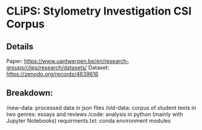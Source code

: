# CLiPS: Stylometry Investigation CSI Corpus

## Details
Paper: https://www.uantwerpen.be/en/research-groups/clips/research/datasets/
Dataset: https://zenodo.org/records/4639616

## Breakdown:
/new-data: processed data in json files
/old-data: corpus of student texts in two genres: essays and reviews
/code: analysis in python (mainly with Jupyter Notebooks)
requirments.txt: conda environment modules